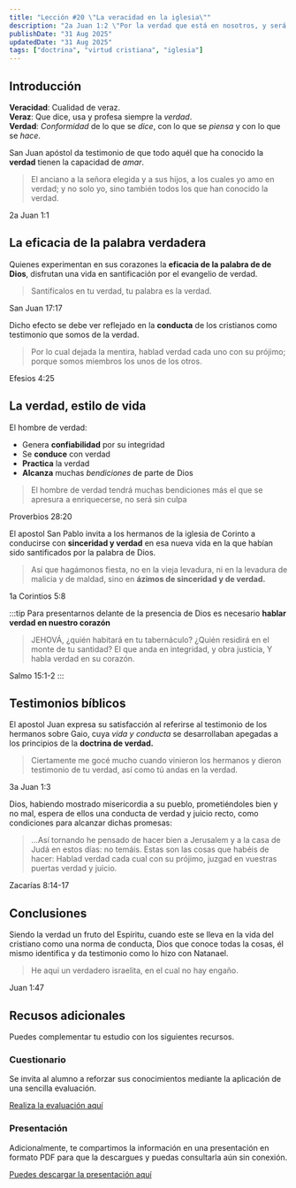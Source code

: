 ```yaml
---
title: "Lección #20 \"La veracidad en la iglesia\""
description: "2a Juan 1:2 \"Por la verdad que está en nosotros, y será perpetuamente con nosotros\""
publishDate: "31 Aug 2025"
updatedDate: "31 Aug 2025"
tags: ["doctrina", "virtud cristiana", "iglesia"]
---
```


## Introducción

**Veracidad**: Cualidad de veraz.  
**Veraz**: Que dice, usa y profesa siempre la _verdad_.  
**Verdad**: _Conformidad_ de lo que se _dice_, con lo que se _piensa_ y con lo que se _hace_.  

San Juan apóstol da testimonio de que todo aquél que ha conocido la **verdad** tienen la capacidad de _amar_.

>El anciano a la señora elegida y a sus hijos, a los cuales yo amo en verdad; y no solo yo, sino también todos los que han conocido la verdad.

2a Juan 1:1

## La eficacia de la palabra verdadera

Quienes experimentan en sus corazones la **eficacia de la palabra de de Dios**, disfrutan una vida en santificación por el evangelio de verdad.

>Santifícalos en tu verdad, tu palabra es la verdad.

San Juan 17:17

Dicho efecto se debe ver reflejado en la **conducta** de los cristianos como testimonio que somos de la verdad.

>Por lo cual dejada la mentira, hablad verdad cada uno con su prójimo; porque somos miembros los unos de los otros.

Efesios 4:25

## La verdad, estilo de vida

El hombre de verdad:
* Genera **confiabilidad** por su integridad
* Se **conduce** con verdad
* **Practica** la verdad
* **Alcanza** muchas _bendiciones_ de parte de Dios

>El hombre de verdad tendrá muchas bendiciones más el que se apresura a enriquecerse, no será sin culpa

Proverbios 28:20

El apostol San Pablo invita a los hermanos de la iglesia de Corinto a conducirse con **sinceridad y verdad** en esa nueva vida en la que habían sido santificados por la palabra de Dios.

>Así que hagámonos fiesta, no en la vieja levadura, ni en la levadura de malicia y de maldad, sino en **ázimos de sinceridad y de verdad.**

1a Corintios 5:8

:::tip
Para presentarnos delante de la presencia de Dios es necesario **hablar verdad en nuestro corazón**
>JEHOVÁ, ¿quién habitará en tu tabernáculo? ¿Quién residirá en el monte de tu santidad? El que anda en integridad, y obra justicia, Y habla verdad en su corazón.

Salmo 15:1-2
:::


## Testimonios bíblicos

El apostol Juan expresa su satisfacción al referirse al testimonio de los hermanos sobre Gaio, cuya _vida y conducta_ se desarrollaban apegadas a los principios de la __doctrina de verdad.__

>Ciertamente me gocé mucho cuando vinieron los hermanos y dieron testimonio de tu verdad, así como tú andas en la verdad.

3a Juan 1:3

Dios, habiendo mostrado misericordia a su pueblo, prometiéndoles bien y no mal, espera de ellos una conducta de verdad y juicio recto, como condiciones para alcanzar dichas promesas:

>...Así tornando he pensado de hacer bien a Jerusalem y a la casa de Judá en estos días: no temáis. Estas son las cosas que habéis de hacer: Hablad verdad cada cual con su prójimo, juzgad en vuestras puertas verdad y juicio.

Zacarías 8:14-17

## Conclusiones

Siendo la verdad un fruto del Espíritu, cuando este se lleva en la vida del cristiano como una norma de conducta, Dios que conoce todas la cosas, él mismo identifica y da testimonio como lo hizo con Natanael.

>He aqui un verdadero israelita, en el cual no hay engaño.

Juan 1:47


## Recusos adicionales

Puedes complementar tu estudio con los siguientes recursos.

### Cuestionario

Se invita al alumno a reforzar sus conocimientos mediante la aplicación de una sencilla evaluación.

[Realiza la evaluación aquí](https://docs.google.com/forms/d/e/1FAIpQLSfVS2eTq2bv1rwTkzkEuz6Z-UuQkmTes9sfo93VttrKOljggQ/viewform?usp=sharing&ouid=112915739176438052476)

### Presentación

Adicionalmente, te compartimos la información en una presentación en formato PDF para que la descargues y puedas consultarla aún sin conexión.

[Puedes descargar la presentación aquí](https://drive.google.com/file/d/1LLbSj-POQOe80DGuSjqy4oCC8goQvSpA/view?usp=drive_link)
